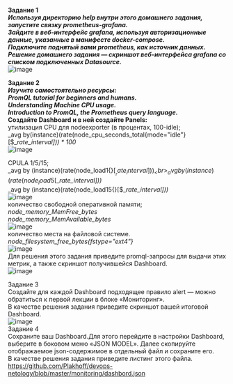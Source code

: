 **Задание 1 <br>**
_**Используя директорию help внутри этого домашнего задания, запустите связку prometheus-grafana. <br>**_
_**Зайдите в веб-интерфейс grafana, используя авторизационные данные, указанные в манифесте docker-compose. <br>**_
_**Подключите поднятый вами prometheus, как источник данных. <br>**_
_**Решение домашнего задания — скриншот веб-интерфейса grafana со списком подключенных Datasource. <br>**_
![image](https://github.com/Plakhoff/devops-netology/assets/110332753/f164f1d2-6628-4764-83be-eddade1000e8) <br>

**Задание 2 <br>**
_**Изучите самостоятельно ресурсы: <br>**_
_**PromQL tutorial for beginners and humans. <br>**_
_**Understanding Machine CPU usage. <br>**_
_**Introduction to PromQL, the Prometheus query language. <br>**_
**Создайте Dashboard и в ней создайте Panels: <br>**
утилизация CPU для nodeexporter (в процентах, 100-idle);<br>
_avg by(instance)(rate(node_cpu_seconds_total{mode="idle"}[$__rate_interval])) * 100_ <br>
![image](https://github.com/Plakhoff/devops-netology/assets/110332753/a6c70282-4440-477e-a0ce-df3f497d2cb2) <br>

CPULA 1/5/15; <br>
_avg by (instance)(rate(node_load1{}[$__rate_interval]))_ <br>
_avg by (instance)(rate(node_load5{}[$__rate_interval]))_ <br>
_avg by (instance)(rate(node_load15{}[$__rate_interval]))_ <br>
![image](https://github.com/Plakhoff/devops-netology/assets/110332753/064d26fb-d8bf-4e86-9b18-dbbd9708c0ed) <br>
количество свободной оперативной памяти; <br>
_node_memory_MemFree_bytes_ <br>
_node_memory_MemAvailable_bytes_ <br>
![image](https://github.com/Plakhoff/devops-netology/assets/110332753/600fe732-1936-4139-9edf-4ef5f91d2d0c) <br>
количество места на файловой системе. <br>
_node_filesystem_free_bytes{fstype="ext4"}_ <br>
![image](https://github.com/Plakhoff/devops-netology/assets/110332753/a5bfc8ce-7c23-4da4-99f5-8ec5e7964241) <br>
Для решения этого задания приведите promql-запросы для выдачи этих метрик, а также скриншот получившейся Dashboard. <br>
![image](https://github.com/Plakhoff/devops-netology/assets/110332753/8d42520d-fa10-47db-9f64-b2436aa74c0a) <br>

Задание 3 <br>
Создайте для каждой Dashboard подходящее правило alert — можно обратиться к первой лекции в блоке «Мониторинг». <br>
В качестве решения задания приведите скриншот вашей итоговой Dashboard. <br>
![image](https://github.com/Plakhoff/devops-netology/assets/110332753/a172acde-d146-451e-a13e-a8d50d8d2e65) <br>
Задание 4 <br>
Сохраните ваш Dashboard.Для этого перейдите в настройки Dashboard, выберите в боковом меню «JSON MODEL». Далее скопируйте отображаемое json-содержимое в отдельный файл и сохраните его. <br>
В качестве решения задания приведите листинг этого файла. <br>
https://github.com/Plakhoff/devops-netology/blob/master/monitoring/dashbord.json <br>
